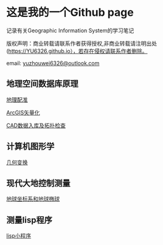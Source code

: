 # 这是我的一个Github page

记录有关Geographic Information System的学习笔记

版权声明：商业转载请联系作者获得授权,非商业转载请注明出处(https://YU6326.github.io），若存在侵权请联系作者删除。

email: yuzhouwei6326@outlook.com

## 地理空间数据库原理

[地理配准](spatialDatabase/地理配准.md)

[ArcGIS矢量化](spatialDatabase/矢量化.md)

[CAD数据入库及拓扑检查](spatialDatabase/数据入库.md)

## 计算机图形学
[几何变换](Doc/坐标变换.html)

## 现代大地控制测量

[地球坐标系和地球椭球](geodesy/chapter2.html)

## 测量lisp程序

[lisp小程序](Lisp/lisp1.md)
